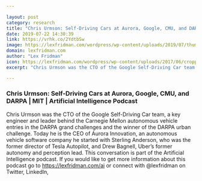 ```yaml
---

layout: post
category: research
title: "Chris Urmson: Self-Driving Cars at Aurora, Google, CMU, and DARPA"
date: 2019-07-22 14:30:39
link: https://vrhk.co/2YdtbSw
image: https://lexfridman.com/wordpress/wp-content/uploads/2019/07/thumb_chris_urmson_big.png
domain: lexfridman.com
author: "Lex Fridman"
icon: https://lexfridman.com/wordpress/wp-content/uploads/2017/06/cropped-lex-favicon-4-1-180x180.png
excerpt: "Chris Urmson was the CTO of the Google Self-Driving Car team, a key engineer and leader behind the Carnegie Mellon autonomous vehicle entries in the DARPA grand challenges and the winner of the DARPA urban challenge. Today he is the CEO of Aurora Innovation, an autonomous vehicle software company he started with Sterling Anderson, who was the former director of Tesla Autopilot, and Drew Bagnell, Uber’s former autonomy and perception lead. This conversation is part of the Artificial Intelligence podcast. If you would like to get more information about this podcast go to <https://lexfridman.com/ai> or connect with @lexfridman on Twitter, LinkedIn,"

---
```


### Chris Urmson: Self-Driving Cars at Aurora, Google, CMU, and DARPA | MIT | Artificial Intelligence Podcast

Chris Urmson was the CTO of the Google Self-Driving Car team, a key engineer and leader behind the Carnegie Mellon autonomous vehicle entries in the DARPA grand challenges and the winner of the DARPA urban challenge. Today he is the CEO of Aurora Innovation, an autonomous vehicle software company he started with Sterling Anderson, who was the former director of Tesla Autopilot, and Drew Bagnell, Uber’s former autonomy and perception lead. This conversation is part of the Artificial Intelligence podcast. If you would like to get more information about this podcast go to <https://lexfridman.com/ai> or connect with @lexfridman on Twitter, LinkedIn,